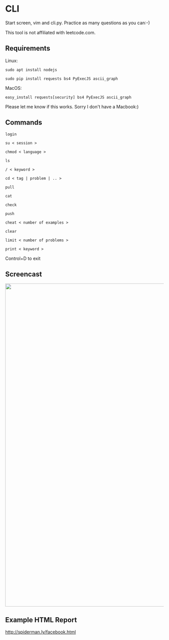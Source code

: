 # CLI

Start screen, vim and cli.py. Practice as many questions as you can:-)

This tool is not affiliated with leetcode.com.

## Requirements

Linux:

```sudo apt install nodejs```

```sudo pip install requests bs4 PyExecJS ascii_graph```

MacOS:

```easy_install requests[security] bs4 PyExecJS ascii_graph```

Please let me know if this works. Sorry I don't have a Macbook:)
 
## Commands

```
login

su < session >

chmod < language >

ls

/ < keyword >

cd < tag | problem | .. >

pull

cat

check

push

cheat < number of examples >

clear

limit < number of problems >

print < keyword >
```
Control+D to exit

## Screencast

<a href="https://asciinema.org/a/GSDeq9orT1hNChL0T9AenbJin"><img src="https://asciinema.org/a/GSDeq9orT1hNChL0T9AenbJin.png" width="1024"/></a>

## Example HTML Report

http://spiderman.ly/facebook.html
